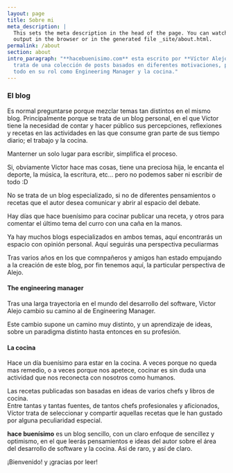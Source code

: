 ```yaml
---
layout: page
title: Sobre mi
meta_description: |
  This sets the meta description in the head of the page. You can watch the 
  output in the browser or in the generated file _site/about.html.
permalink: /about
section: about
intro_paragraph: "**hacebuenisimo.com** esta escrito por **Víctor Alejo**. Se
  trata de una colección de posts basados en diferentes motivaciones, pero sobre
  todo en su rol como Engineering Manager y la cocina."
---
```

### El blog

Es normal preguntarse porque mezclar temas tan distintos en el mismo blog. Principalmente porque se trata de un blog personal, en el que Víctor tiene la necesidad de contar y hacer público sus percepciones, reflexiones y recetas en  las actividades en las que consume gran parte de sus tiempo diario; el trabajo y la cocina. 

Manterner un solo lugar para escribir, simplifica el proceso.

Si, obviamente Víctor hace mas cosas, tiene una preciosa hija, le encanta el deporte, la música, la escritura, etc... pero no podemos saber ni escribir de todo :D 

No se trata de un blog especializado, si no de diferentes pensamientos o recetas que el autor desea comunicar y abrir al espacio del debate. 

Hay días que hace buenísimo para cocinar publicar una receta, y otros para comentar el último tema del curro con una caña en la manos.

Ya hay muchos blogs especializados en ambos temas, aquí encontrarás un espacio con opinión personal. Aquí seguirás una perspectiva peculiarmas 

Tras varios años en los que comnpañeros y amigos han estado empujando a la creación de este blog, por fin tenemos aquí, la particular perspectiva de Alejo.

#### The engineering manager

Tras una larga trayectoria en el mundo del desarrollo del software, Victor Alejo cambio su camino al de Engineering Manager.

Este cambio supone un camino muy distinto, y un aprendizaje de ideas, sobre un paradigma distinto hasta entonces en su profesión. 

#### La cocina

Hace un día buenísimo para estar en la cocina.  A veces porque no queda mas remedio, o a veces porque nos apetece, cocinar es sin duda una actividad que nos reconecta con nosotros como humanos.

Las recetas publicadas son basadas en ideas de varios chefs y libros de cocina. \
Entre tantas y tantas fuentes, de tantos chefs profesionales y aficionados, Víctor trata de seleccionar y compartir aquellas recetas que le han gustado por alguna peculiaridad especial. 

**hace buenísimo** es un blog sencillo, con un claro enfoque de sencillez y optimismo, en el que leerás pensamientos e ideas del autor sobre el área del desarrollo de software y la cocina. Asi de raro, y así de claro. 

¡Bienvenido! y ¡gracias por leer!
